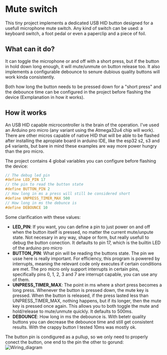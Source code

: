 # Mute switch
This tiny project implements a dedicated USB HID button designed for a usefull microphone mute switch. Any kind of switch can be used: a keyboard switch, a foot pedal or even a paperclip and a piece of foil.

## What can it do?
It can toggle the microphone or and off with a short press, but if the button in hold down long enough, it will mute/unmute on button release too. It also implements a configurable debounce to senure dubious quality buttons will work kinda consistently.

Both how long the button needs to be pressed down for a "short press" and the debounce time can be configured in the project before flashing the device (Exmplanation in how it works).

## How it works
An USB HID capable microcontroller is the brain of the operation. I've used an Arduino pro micro (any variant using the Atmega32u4 chip will work). There are other micros capable of native HID that will be able to be flashed after installing the apropiate board in arduino IDE, like the esp32 s2, s3 and p4 variants, but bare in mind these examples are way more power hungry than the pro micro.

The project contains 4 global variables you can configure before flashing the device:

```c++
// The debug led pin
#define LED_PIN 17
// the pin to read the button state
#define BUTTON_PIN 2
// How long in ms a press will still be considered short
#define UNPRESS_TIMER_MAX 500
// How long in ms the debunce is
#define DEBOUNCE 10
```

Some clarification with these values:
 - **LED_PIN**: If you want, you can define a pin to just power on and off when the button itself is pressed, no matter the current mute/unpute state. Not necesary in any way, shape or form, but really usefull to debug the button conection. It defaults to pin 17, which is the builtin LED of the arduino pro micro
 - **BUTTON_PIN**: What pin will be reading the buttons state. The pin we usse here is really important. For efficiency, this program is powered by interrupts, meaning the relevant code only executes if certain conditions are met. The pro micro only support interrupts in certain pins, specifically pins 0, 1, 2, 3 and 7 are interrupt capable, you can use any of them.
 - **UNPRESS_TIMER_MAX**: The point in ms where a short press becomes a long press. Whenever the button is pressed down, the mute key is pressed. When the button is released, if the press lasted less than UNPRESS_TIMER_MAX, nothing happens, but if its longer, then the mute key is pressed once again. This allows you to both toggle the mute and hold/release to mute/unmute quickly. It defaults to 500ms.
 - **DEBOUNCE**: How long in ms the debounce is. With betetr quality buttons you can decrease the debounce time and still get consistent results. With the crappy button I tested 10ms was mostly ok.

 The button pin is condigured as a pullup, so we only need to properly conect the button, one end to the pin the other to gorund:  
![Wiring_diagram](circuit.svg "Wiring diagram")